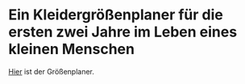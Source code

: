 # Ein Kleidergrößenplaner für die ersten zwei Jahre im Leben eines kleinen Menschen
[Hier](Größenplaner.html) ist der Größenplaner.
